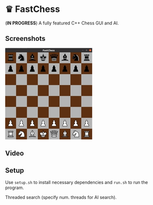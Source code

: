 # ♛ FastChess
(**IN PROGRESS**) A fully featured C++ Chess GUI and AI.

## Screenshots
![Alt text](assets/1r.jpg?raw=true "Screenshot 1")

## Video

## Setup
Use ```setup.sh``` to install necessary dependencies and ```run.sh``` to run the program.



Threaded search (specify num. threads for AI search).
<!-- ## The AI -->
